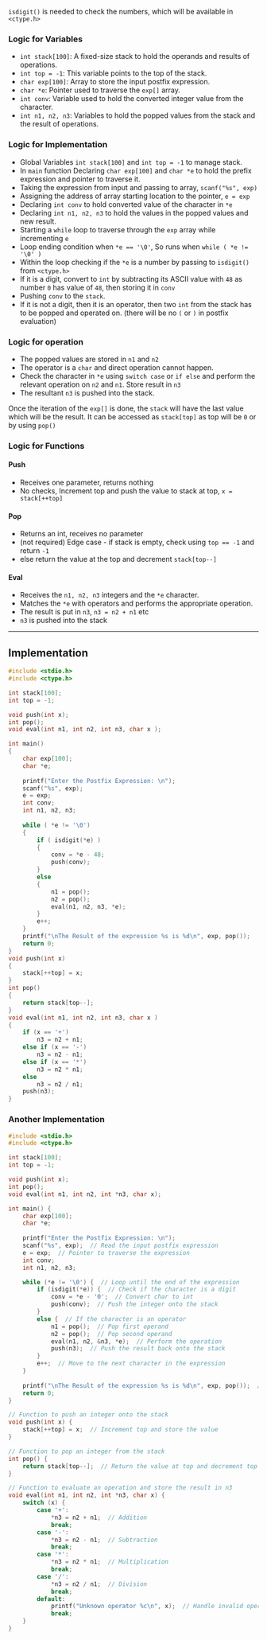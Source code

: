 

`isdigit()` is needed to check the numbers, which will be available in `<ctype.h>`

### Logic for Variables

- `int stack[100]`: A fixed-size stack to hold the operands and results of operations.
- `int top = -1`: This variable points to the top of the stack.
- `char exp[100]`: Array to store the input postfix expression.
- `char *e`: Pointer used to traverse the `exp[]` array.
- `int conv`: Variable used to hold the converted integer value from the character.
- `int n1, n2, n3`: Variables to hold the popped values from the stack and the result of operations.
 
### Logic for Implementation

* Global Variables `int stack[100]` and `int top = -1` to manage stack.
* In `main` function Declaring `char exp[100]` and `char *e` to hold the prefix expression and pointer to traverse it.
* Taking the expression from input and passing to array, `scanf("%s", exp)`
* Assigning the address of array starting location to the pointer, `e = exp`
* Declaring `int conv` to hold converted value of the character in `*e`
* Declaring `int n1, n2, n3` to hold the values in the popped values and new result.
* Starting a `while` loop to traverse through the `exp` array while incrementing `e`
* Loop ending condition when `*e == '\0'`, So runs when `while ( *e != '\0' )`
* Within the loop checking if the `*e` is a number by passing to `isdigit()` from `<ctype.h>`
* If it is a digit, convert to `int` by subtracting its ASCII value with `48` as number `0` has value of `48`, then storing it in `conv`
* Pushing `conv` to the `stack`.
* If it is not a digit, then it is an operator, then two `int` from the stack has to be popped and operated on. (there will be no `(` or `)` in postfix evaluation)

### Logic for operation

* The popped values are stored in `n1` and `n2`
* The operator is a `char` and direct operation cannot happen.
* Check the character in `*e` using `switch case` or `if else` and perform the relevant operation on `n2` and `n1`. Store result in `n3`
* The resultant `n3` is pushed into the stack.

Once the iteration of the `exp[]` is done, the `stack` will have the last value which will be the result. It can be accessed as `stack[top]` as top will be `0` or by using `pop()`

### Logic for Functions

#### Push
* Receives one parameter, returns nothing
* No checks, Increment top and push the value to stack at top, `x = stack[++top]`

#### Pop
* Returns an int, receives no parameter
* (not required) Edge case - if stack is empty, check using `top == -1` and return `-1` 
* else return the value at the top and decrement `stack[top--]` 

#### Eval
* Receives the `n1, n2, n3` integers and the `*e` character.
* Matches the `*e` with operators and performs the appropriate operation.
* The result is put in `n3`,  `n3 = n2 + n1` etc 
* `n3` is pushed into the stack

___

## Implementation 

```c
#include <stdio.h>
#include <ctype.h>

int stack[100];
int top = -1;

void push(int x);
int pop();
void eval(int n1, int n2, int n3, char x );

int main()
{
	char exp[100];
	char *e;
	
	printf("Enter the Postfix Expression: \n");
	scanf("%s", exp);
	e = exp;
	int conv;
	int n1, n2, n3;
	
	while ( *e != '\0')
	{
		if ( isdigit(*e) )
		{
			conv = *e - 48;
			push(conv);
		}
		else
		{
			n1 = pop();
			n2 = pop();
			eval(n1, n2, n3, *e);
		}
		e++;
	}
	printf("\nThe Result of the expression %s is %d\n", exp, pop()); 
	return 0;
}
void push(int x)
{
	stack[++top] = x;	
}
int pop()
{ 
	return stack[top--];
}
void eval(int n1, int n2, int n3, char x )
{
	if (x == '+')
		n3 = n2 + n1;
	else if (x == '-')
		n3 = n2 - n1;
	else if (x == '*')
		n3 = n2 * n1;
	else
		n3 = n2 / n1;
	push(n3);
}
```


### Another Implementation

```c
#include <stdio.h>
#include <ctype.h>

int stack[100];
int top = -1;

void push(int x);
int pop();
void eval(int n1, int n2, int *n3, char x);

int main() {
    char exp[100];
    char *e;
    
    printf("Enter the Postfix Expression: \n");
    scanf("%s", exp);  // Read the input postfix expression
    e = exp;  // Pointer to traverse the expression
    int conv;
    int n1, n2, n3;

    while (*e != '\0') {  // Loop until the end of the expression
        if (isdigit(*e)) {  // Check if the character is a digit
            conv = *e - '0';  // Convert char to int
            push(conv);  // Push the integer onto the stack
        }
        else {  // If the character is an operator
            n1 = pop();  // Pop first operand
            n2 = pop();  // Pop second operand
            eval(n1, n2, &n3, *e);  // Perform the operation
            push(n3);  // Push the result back onto the stack
        }
        e++;  // Move to the next character in the expression
    }
    
    printf("\nThe Result of the expression %s is %d\n", exp, pop());  // The final result
    return 0;
}

// Function to push an integer onto the stack
void push(int x) {
    stack[++top] = x;  // Increment top and store the value
}

// Function to pop an integer from the stack
int pop() {
    return stack[top--];  // Return the value at top and decrement top
}

// Function to evaluate an operation and store the result in n3
void eval(int n1, int n2, int *n3, char x) {
    switch (x) {
        case '+':
            *n3 = n2 + n1;  // Addition
            break;
        case '-':
            *n3 = n2 - n1;  // Subtraction
            break;
        case '*':
            *n3 = n2 * n1;  // Multiplication
            break;
        case '/':
            *n3 = n2 / n1;  // Division
            break;
        default:
            printf("Unknown operator %c\n", x);  // Handle invalid operators
            break;
    }
}
```